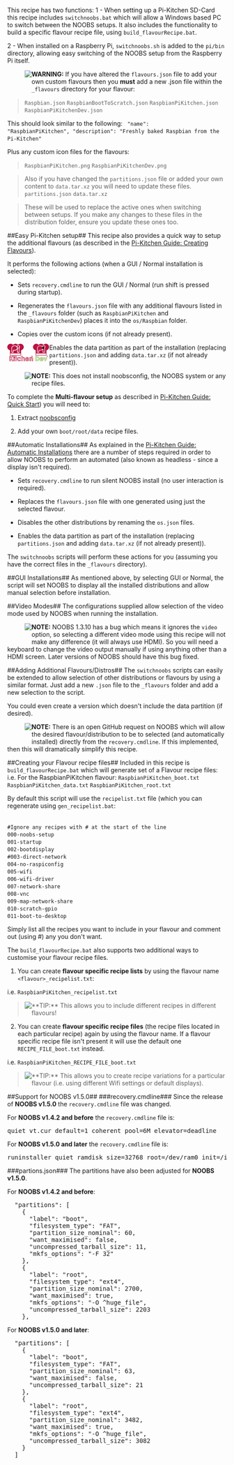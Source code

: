 This recipe has two functions:
1 - When setting up a Pi-Kitchen SD-Card this recipe includes `switchnoobs.bat` which will allow a Windows based PC to switch between the NOOBS setups.  It also includes the functionality to build a specific flavour recipe file, using `build_flavourRecipe.bat`.

2 - When installed on a Raspberry Pi, `switchnoobs.sh` is added to the `pi/bin` directory, allowing easy switching of the NOOBS setup from the Raspberry Pi itself.

><img style="float:left" src="IMG_SRC/warn.png" height=40/>
**WARNING:** If you have altered the `flavours.json` file to add your own custom flavours then you **must** add a new .json file within the `_flavours` directory for your flavour:

>`Raspbian.json`
>`RaspbianBootToScratch.json`
>`RaspbianPiKitchen.json`
>`RaspbianPiKitchenDev.json`

This should look similar to the following:
<code>
      "name": "RaspbianPiKitchen",
      "description": "Freshly baked Raspbian from the Pi-Kitchen"
</code>

Plus any custom icon files for the flavours:
>`RaspbianPiKitchen.png`
>`RaspbianPiKitchenDev.png`


>Also if you have changed the `partitions.json` file or added your own content to `data.tar.xz` you will need to update these files.
>`partitions.json`
>`data.tar.xz`

>These will be used to replace the active ones when switching between setups.  If you make any changes to these files in the distribution folder, ensure you update these ones too.

##Easy Pi-Kitchen setup##
This recipe also provides a quick way to setup the additional flavours (as described in the <a href="http://pihw.wordpress.com/guides/pi-kitchen/creatingflavours/">Pi-Kitchen Guide: Creating Flavours</a>).

It performs the following actions (when a GUI / Normal installation is selected):

- Sets `recovery.cmdline` to run the GUI / Normal (run shift is pressed during startup).

- Regenerates the `flavours.json` file with any additional flavours listed in the `_flavours` folder (such as `RaspbianPiKitchen` and `RaspbianPiKitchenDev`) places it into the `os/Raspbian` folder.

- Copies over the custom icons (if not already present).

<img style="float:left" src="_flavours/RaspbianPiKitchen.png" height=40/>
<img style="float:left" src="_flavours/RaspbianPiKitchenDev.png" height=40/>

- Enables the data partition as part of the installation (replacing `partitions.json` and adding `data.tar.xz` (if not already present)).

><img style="float:left" src="IMG_SRC/note.png" height=40/>
**NOTE:** This does not install noobsconfig, the NOOBS system or any recipe files.

To complete the **Multi-flavour setup** as described in <a href="http://pihw.wordpress.com/guides/pi-kitchen/quickstart/">Pi-Kitchen Guide: Quick Start</a>) you will need to:

1. Extract [noobsconfig](https://github.com/procount/noobsconfig/blob/master/noobsconfig.zip?raw=true)

2. Add your own `boot/root/data` recipe files.

##Automatic Installations##
As explained in the <a href="http://pihw.wordpress.com/guides/pi-kitchen/automaticinstallations/">Pi-Kitchen Guide: Automatic Installations</a> there are a number of steps required in order to allow NOOBS to perform an automated (also known as headless - since a display isn't required).

- Sets `recovery.cmdline` to run silent NOOBS install (no user interaction is required).

- Replaces the `flavours.json` file with one generated using just the selected flavour.

- Disables the other distributions by renaming the `os.json` files.

- Enables the data partition as part of the installation (replacing `partitions.json` and adding `data.tar.xz` (if not already present)).

The `switchnoobs` scripts will perform these actions for you (assuming you have the correct files in the `_flavours` directory).

##GUI Installations##
As mentioned above, by selecting GUI or Normal, the script will set NOOBS to display all the installed distributions and allow manual selection before installation.

##Video Modes##
The configurations supplied allow selection of the video mode used by NOOBS when running the installation.

><img style="float:left" src="IMG_SRC/note.png" height=40/>
**NOTE:** NOOBS 1.3.10 has a bug which means it ignores the `video` option, so selecting a different video mode using this recipe will not make any difference (it will always use HDMI).  So you will need a keyboard to change the video output manually if using anything other than a HDMI screen.  Later versions of NOOBS should have this bug fixed.

##Adding Additional Flavours/Distros##
The `switchnoobs` scripts can easily be extended to allow selection of other distributions or flavours by using a similar format.  Just add a new `.json` file to the `_flavours` folder and add a new selection to the script.

You could even create a version which doesn't include the data partition (if desired).

><img style="float:left" src="IMG_SRC/note.png" height=40/>
**NOTE:** There is an open GitHub request on NOOBS which will allow the desired flavour/distribution to be to selected (and automatically installed) directly from the `recovery.cmdline`.  If this implemented, then this will dramatically simplify this recipe.

##Creating your Flavour recipe files##
Included in this recipe is `build_flavourRecipe.bat` which will generate set of a Flavour recipe files:
i.e. For the RaspbianPiKitchen flavour:
`RaspbianPiKitchen_boot.txt`
`RaspbianPiKitchen_data.txt`
`RaspbianPiKitchen_root.txt`

By default this script will use the `recipelist.txt` file (which you can regenerate using `gen_recipelist.bat`:

<code>
#Ignore any recipes with # at the start of the line 
000-noobs-setup
001-startup
002-bootdisplay
#003-direct-network
004-no-raspiconfig
005-wifi
006-wifi-driver
007-network-share
008-vnc
009-map-network-share
010-scratch-gpio
011-boot-to-desktop
</code>

Simply list all the recipes you want to include in your flavour and comment out (using #) any you don't want.

The `build_flavourRecipe.bat` also supports two additional ways to customise your flavour recipe files.

1. You can create **flavour specific recipe lists** by using the flavour name `<flavour>_recipelist.txt`:

i.e. `RaspbianPiKitchen_recipelist.txt`

><img style="float:left" src="IMG_SRC/tip.png" height=40/>
>**TIP:** This allows you to include different recipes in different flavours!

2. You can create **flavour specific recipe files** (the recipe files located in each particular recipe) again by using the flavour name.  If a flavour specific recipe file isn't present it will use the default one `RECIPE_FILE_boot.txt` instead.

i.e. `RaspbianPiKitchen_RECIPE_FILE_boot.txt`

><img style="float:left" src="IMG_SRC/tip.png" height=40/>
>**TIP:** This allows you to create recipe variations for a particular flavour (i.e. using different Wifi settings or default displays).

##Support for NOOBS v1.5.0##
###recovery.cmdline###
Since the release of **NOOBS v1.5.0** the `recovery.cmdline` file was changed.

For **NOOBS v1.4.2 and before** the `recovery.cmdline` file is:
<pre>quiet vt.cur_default=1 coherent_pool=6M elevator=deadline</pre>

For **NOOBS v1.5.0 and later** the `recovery.cmdline` file is:
<pre>runinstaller quiet ramdisk_size=32768 root=/dev/ram0 init=/init vt.cur_default=1 elevator=deadline</pre>

###partions.json###
The partitions have also been adjusted for **NOOBS v1.5.0**.

For **NOOBS v1.4.2 and before**:
<pre>
  "partitions": [
    {
      "label": "boot",
      "filesystem_type": "FAT",
      "partition_size_nominal": 60,
      "want_maximised": false,
      "uncompressed_tarball_size": 11,
      "mkfs_options": "-F 32"
    },
    {
      "label": "root",
      "filesystem_type": "ext4",
      "partition_size_nominal": 2700,
      "want_maximised": true,
      "mkfs_options": "-O ^huge_file",
      "uncompressed_tarball_size": 2203
    },
</pre>

For **NOOBS v1.5.0 and later**:
<pre>
  "partitions": [
    {
      "label": "boot",
      "filesystem_type": "FAT",
      "partition_size_nominal": 63,
      "want_maximised": false,
      "uncompressed_tarball_size": 21
    },
    {
      "label": "root",
      "filesystem_type": "ext4",
      "partition_size_nominal": 3482,
      "want_maximised": true,
      "mkfs_options": "-O ^huge_file",
      "uncompressed_tarball_size": 3082
    }
  ]
</pre>